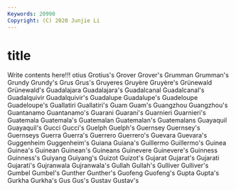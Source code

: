 ```yaml
---
Keywords: 20990
Copyright: (C) 2020 Junjie Li
---
```


# title

Write contents here!!!
otius 
Grotius's 
Grover 
Grover's 
Grumman 
Grumman's 
Grundy 
Grundy's
Grus 
Grus's 
Gruyeres 
Gruyère 
Gruyère's 
Grünewald 
Grünewald's 
Guadalajara 
Guadalajara's 
Guadalcanal
Guadalcanal's 
Guadalquivir 
Guadalquivir's 
Guadalupe 
Guadalupe's 
Guadeloupe 
Guadeloupe's 
Guallatiri 
Guallatiri's 
Guam
Guam's 
Guangzhou 
Guangzhou's 
Guantanamo 
Guantanamo's 
Guarani 
Guarani's 
Guarnieri 
Guarnieri's 
Guatemala
Guatemala's 
Guatemalan 
Guatemalan's 
Guatemalans 
Guayaquil 
Guayaquil's 
Gucci 
Gucci's 
Guelph 
Guelph's
Guernsey 
Guernsey's 
Guernseys 
Guerra 
Guerra's 
Guerrero 
Guerrero's 
Guevara 
Guevara's 
Guggenheim
Guggenheim's 
Guiana 
Guiana's 
Guillermo 
Guillermo's 
Guinea 
Guinea's 
Guinean 
Guinean's 
Guineans
Guinevere 
Guinevere's 
Guinness 
Guinness's 
Guiyang 
Guiyang's 
Guizot 
Guizot's 
Gujarat 
Gujarat's
Gujarati 
Gujarati's 
Gujranwala 
Gujranwala's 
Gullah 
Gullah's 
Gulliver 
Gulliver's 
Gumbel 
Gumbel's
Gunther 
Gunther's 
Guofeng 
Guofeng's 
Gupta 
Gupta's 
Gurkha 
Gurkha's 
Gus 
Gus's
Gustav 
Gustav's 
